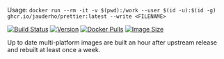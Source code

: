 
Usage: `docker run --rm -it -v $(pwd):/work --user $(id -u):$(id -g) ghcr.io/jauderho/prettier:latest --write <FILENAME> `

[![Build Status](https://github.com/jauderho/dockerfiles/workflows/prettier/badge.svg?event=push)](https://github.com/jauderho/dockerfiles/actions)
[![Version](https://img.shields.io/docker/v/jauderho/prettier/latest)](https://github.com/prettier/prettier/)
[![Docker Pulls](https://img.shields.io/docker/pulls/jauderho/prettier)](https://hub.docker.com/r/jauderho/prettier/)
[![Image Size](https://img.shields.io/docker/image-size/jauderho/prettier/latest)](https://hub.docker.com/r/jauderho/prettier/)

Up to date multi-platform images are built an hour after upstream release and rebuilt at least once a week.
